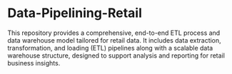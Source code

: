 # Data-Pipelining-Retail
This repository provides a comprehensive, end-to-end ETL process and data warehouse model tailored for retail data. It includes data extraction, transformation, and loading (ETL) pipelines along with a scalable data warehouse structure, designed to support analysis and reporting for retail business insights.

